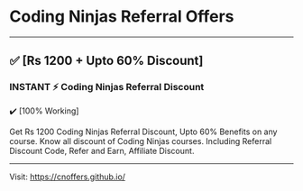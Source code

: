 # Coding Ninjas Referral Offers

<hr>

## ✅ [Rs 1200 + Upto 60% Discount]

### INSTANT ⚡️ Coding Ninjas Referral Discount

✔️ [100% Working]

Get Rs 1200 Coding Ninjas Referral Discount, Upto 60% Benefits on any course.
Know all discount of Coding Ninjas courses. Including Referral Discount Code,
Refer and Earn, Affiliate Discount.

<hr>

Visit: https://cnoffers.github.io/
